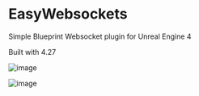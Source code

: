 # EasyWebsockets
Simple Blueprint Websocket plugin for Unreal Engine 4

Built with 4.27

![image](https://user-images.githubusercontent.com/21158549/155652050-8efb4b20-ff9e-4666-bbe8-174ffbcca76c.png)


![image](https://user-images.githubusercontent.com/21158549/155652245-0049aacb-6cd4-47a6-a6cf-ff617f73b854.png)
